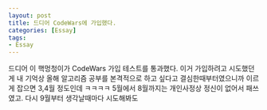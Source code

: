 ```yaml
---
layout: post
title: 드디어 CodeWars에 가입했다.
categories: [Essay]
tags: 
- Essay
---
```


드디어 이 핵멍청이가 CodeWars 가입 테스트를 통과했다. 
이거 가입하려고 시도했던게 내 기억상 올해 알고리즘 공부를 본격적으로 하고 싶다고 결심한때부터였으니까 이르게 잡으면 3,4월 정도인데 ㅋㅋㅋㅋ
5월에서 8월까지는 개인사정상 정신이 없어서 패쓰였고. 
다시 9월부터 생각날때마다 시도해봐도 
